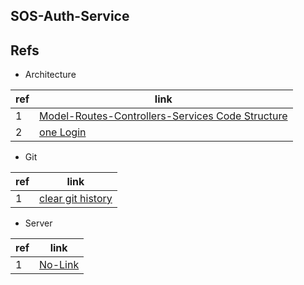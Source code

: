 ## SOS-Auth-Service

## Refs
- Architecture

ref| link|
---|---|
1  | [Model-Routes-Controllers-Services Code Structure](https://www.programming-books.io/essential/nodejs/model-routes-controllers-services-code-structure-fe640ddd209647a08ffc5a36a58f5a98)  |
2  | [one Login](https://developers.onelogin.com/api-docs/2/oauth20-tokens/generate-tokens-2)
  
- Git

ref | link |
--- | ---- |
 1  | [clear git history](https://www.shellhacks.com/git-remove-all-commits-clear-git-history-local-remote/)

- Server

ref| link|
---|---|
1  |   [No-Link]()  |
